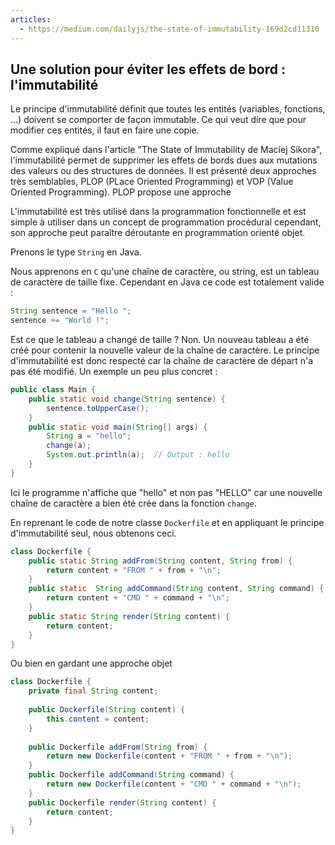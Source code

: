 ```yaml
---
articles:
  - https://medium.com/dailyjs/the-state-of-immutability-169d2cd11310
---
```


## Une solution pour éviter les effets de bord : l'immutabilité

Le principe d'immutabilité définit que toutes les entités (variables, fonctions, ...) doivent se comporter de façon immutable. Ce qui veut dire que pour modifier ces entités, il faut en faire une copie. 

Comme expliqué dans l'article "The State of Immutability de Maciej Sikora", l'immutabilité permet de supprimer les effets de bords dues aux mutations des valeurs ou des structures de données. Il est présenté deux approches très semblables, PLOP (PLace Oriented Programming) et VOP (Value Oriented Programming). PLOP propose une approche 

L'immutabilité est très utilisé dans la programmation fonctionnelle et est simple à utiliser dans un concept de programmation procédural cependant, son approche peut paraître déroutante en programmation orienté objet. 

Prenons le type `String` en Java. 

Nous apprenons en `C` qu'une chaîne de caractère, ou string, est un tableau de caractère de taille fixe. Cependant en Java ce code est totalement valide :

```java
String sentence = "Hello ";
sentence += "World !";
```

Est ce que le tableau a changé de taille ? Non. Un nouveau tableau a été créé pour contenir la nouvelle valeur de la chaîne de caractère. Le principe d'immutabilité est donc respecté car la chaîne de caractère de départ n'a pas été modifié. Un exemple un peu plus concret :

```java
public class Main {  
    public static void change(String sentence) {  
        sentence.toUpperCase();  
	}  
	public static void main(String[] args) {  
	    String a = "hello";  
	    change(a);  
	    System.out.println(a);  // Output : hello
	}
}
```

Ici le programme n'affiche que "hello" et non pas "HELLO" car une nouvelle chaîne de caractère a bien été crée dans la fonction `change`.

En reprenant le code de notre classe `Dockerfile` et en appliquant le principe d'immutabilité seul, nous obtenons ceci.

```java
class Dockerfile {  
	public static String addFrom(String content, String from) {  
		return content + "FROM " + from + "\n";  
	}  
	public static  String addCommand(String content, String command) {  
		return content + "CMD " + command + "\n";  
	}  
	public static String render(String content) {  
		return content;  
	}
}
```

Ou bien en gardant une approche objet
```java
class Dockerfile {  
	private final String content;
	
	public Dockerfile(String content) {
		this.content = content;
	}
	
	public Dockerfile addFrom(String from) {  
		return new Dockerfile(content + "FROM " + from + "\n");  
	}  
	public Dockerfile addCommand(String command) {  
		return new Dockerfile(content + "CMD " + command + "\n");  
	}  
	public Dockerfile render(String content) {  
		return content;  
	}
}
```

